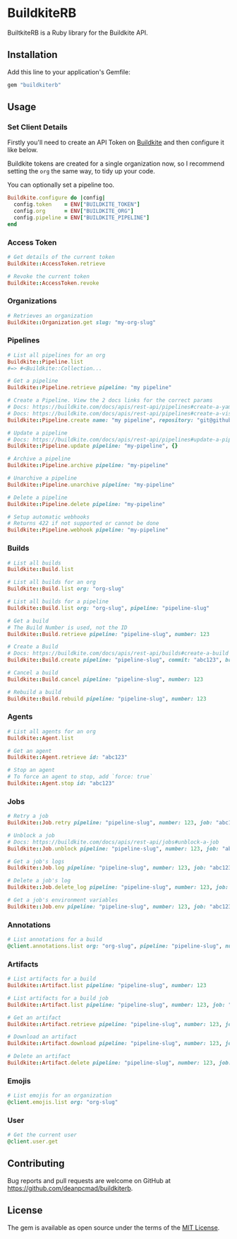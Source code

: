 # BuildkiteRB

BuiltkiteRB is a Ruby library for the Buildkite API.

## Installation

Add this line to your application's Gemfile:

```ruby
gem "buildkiterb"
```

## Usage

### Set Client Details

Firstly you'll need to create an API Token on [Buildkite](https://buildkite.com/user/api-access-tokens)
and then configure it like below.

Buildkite tokens are created for a single organization now, so I recommend setting the `org` the same way,
to tidy up your code.

You can optionally set a pipeline too.

```ruby
Buildkite.configure do |config|
  config.token    = ENV["BUILDKITE_TOKEN"]
  config.org      = ENV["BUILDKITE_ORG"]
  config.pipeline = ENV["BUILDKITE_PIPELINE"]
end

```

### Access Token

```ruby
# Get details of the current token
Buildkite::AccessToken.retrieve

# Revoke the current token
Buildkite::AccessToken.revoke
```

### Organizations

```ruby
# Retrieves an organization
Buildkite::Organization.get slug: "my-org-slug"
```

### Pipelines

```ruby
# List all pipelines for an org
Buildkite::Pipeline.list
#=> #<Buildkite::Collection...

# Get a pipeline
Buildkite::Pipeline.retrieve pipeline: "my pipeline"

# Create a Pipeline. View the 2 docs links for the correct params
# Docs: https://buildkite.com/docs/apis/rest-api/pipelines#create-a-yaml-pipeline
# Docs: https://buildkite.com/docs/apis/rest-api/pipelines#create-a-visual-step-pipeline
Buildkite::Pipeline.create name: "my pipeline", repository: "git@github.com:user/repo.git", configuration: {}

# Update a pipeline
# Docs: https://buildkite.com/docs/apis/rest-api/pipelines#update-a-pipeline
Buildkite::Pipeline.update pipeline: "my-pipeline", {}

# Archive a pipeline
Buildkite::Pipeline.archive pipeline: "my-pipeline"

# Unarchive a pipeline
Buildkite::Pipeline.unarchive pipeline: "my-pipeline"

# Delete a pipeline
Buildkite::Pipeline.delete pipeline: "my-pipeline"

# Setup automatic webhooks
# Returns 422 if not supported or cannot be done
Buildkite::Pipeline.webhook pipeline: "my-pipeline"
```

### Builds

```ruby
# List all builds
Buildkite::Build.list

# List all builds for an org
Buildkite::Build.list org: "org-slug"

# List all builds for a pipeline
Buildkite::Build.list org: "org-slug", pipeline: "pipeline-slug"

# Get a build
# The Build Number is used, not the ID
Buildkite::Build.retrieve pipeline: "pipeline-slug", number: 123

# Create a Build
# Docs: https://buildkite.com/docs/apis/rest-api/builds#create-a-build
Buildkite::Build.create pipeline: "pipeline-slug", commit: "abc123", branch: "master"

# Cancel a build
Buildkite::Build.cancel pipeline: "pipeline-slug", number: 123

# Rebuild a build
Buildkite::Build.rebuild pipeline: "pipeline-slug", number: 123
```

### Agents

```ruby
# List all agents for an org
Buildkite::Agent.list

# Get an agent
Buildkite::Agent.retrieve id: "abc123"

# Stop an agent
# To force an agent to stop, add `force: true`
Buildkite::Agent.stop id: "abc123"
```

### Jobs

```ruby
# Retry a job
Buildkite::Job.retry pipeline: "pipeline-slug", number: 123, job: "abc123"

# Unblock a job
# Docs: https://buildkite.com/docs/apis/rest-api/jobs#unblock-a-job
Buildkite::Job.unblock pipeline: "pipeline-slug", number: 123, job: "abc123", {}

# Get a job's logs
Buildkite::Job.log pipeline: "pipeline-slug", number: 123, job: "abc123"

# Delete a job's log
Buildkite::Job.delete_log pipeline: "pipeline-slug", number: 123, job: "abc123"

# Get a job's environment variables
Buildkite::Job.env pipeline: "pipeline-slug", number: 123, job: "abc123"
```

### Annotations

```ruby
# List annotations for a build
@client.annotations.list org: "org-slug", pipeline: "pipeline-slug", number: 123
```

### Artifacts

```ruby
# List artifacts for a build
Buildkite::Artifact.list pipeline: "pipeline-slug", number: 123

# List artifacts for a build job
Buildkite::Artifact.list pipeline: "pipeline-slug", number: 123, job: "abc123"

# Get an artifact
Buildkite::Artifact.retrieve pipeline: "pipeline-slug", number: 123, job: "abc123", id: "123abc"

# Download an artifact
Buildkite::Artifact.download pipeline: "pipeline-slug", number: 123, job: "abc123", id: "123abc"

# Delete an artifact
Buildkite::Artifact.delete pipeline: "pipeline-slug", number: 123, job: "abc123", id: "123abc"
```

### Emojis

```ruby
# List emojis for an organization
@client.emojis.list org: "org-slug"
```

### User

```ruby
# Get the current user
@client.user.get
```

## Contributing

Bug reports and pull requests are welcome on GitHub at https://github.com/deanpcmad/buildkiterb.

## License

The gem is available as open source under the terms of the [MIT License](https://opensource.org/licenses/MIT).

